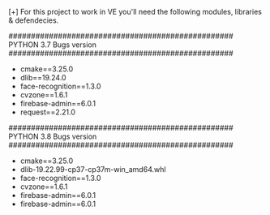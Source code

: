 [+] For this project to work in VE you'll need the following modules, libraries & defendecies.

##################################################
PYTHON 3.7 Bugs version
##################################################
- cmake==3.25.0
- dlib==19.24.0
- face-recognition==1.3.0
- cvzone==1.6.1
- firebase-admin==6.0.1
- request==2.21.0

##################################################
PYTHON 3.8 Bugs version
##################################################
- cmake==3.25.0
- dlib-19.22.99-cp37-cp37m-win_amd64.whl
- face-recognition==1.3.0
- cvzone==1.6.1
- firebase-admin==6.0.1
- firebase-admin==6.0.1